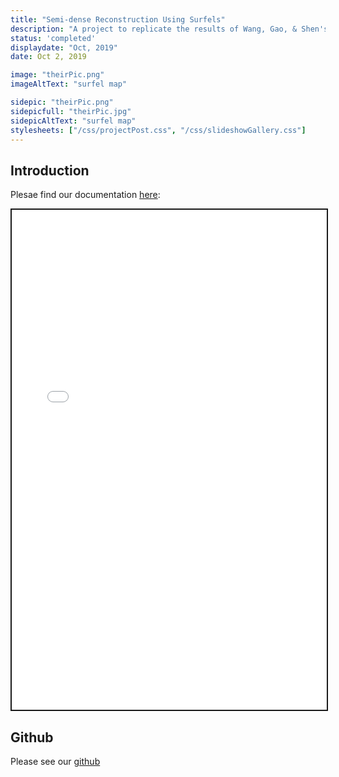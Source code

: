 ```yaml
---
title: "Semi-dense Reconstruction Using Surfels"
description: "A project to replicate the results of Wang, Gao, & Shen's 2019 ICRA paper (image credit to their paper)"
status: 'completed'
displaydate: "Oct, 2019"
date: Oct 2, 2019

image: "theirPic.png"
imageAltText: "surfel map"

sidepic: "theirPic.png"
sidepicfull: "theirPic.jpg"
sidepicAltText: "surfel map"
stylesheets: ["/css/projectPost.css", "/css/slideshowGallery.css"]
---
```


## Introduction
Plesae find our documentation [here](main.html): 

<!-- <div style="margin:0 auto;text-align: center; grid-area: lower;">
    <a href="proposal.pdf">
        <object width="80%" height="700px" data="proposal.pdf">
            <embed src="proposal.pdf">
                <p>This browser does not support PDFs. Please download the PDF to view it: <a href="proposal.pdf">Download PDF</a>.</p>
            </embed>
        </object>
    </a>
</div> -->

<!-- <div w3-include-html="main.html"></div> -->
<iframe src="main.html" style="height:800px;width:100%;border-style:solid;"></iframe>

## Github
Please see our [github](https://github.gatech.edu/sma96/DenseMapping/)